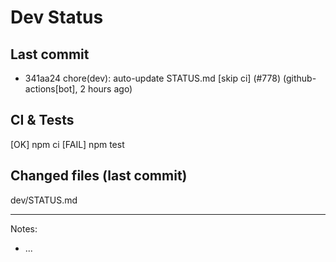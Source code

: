 # Dev Status

## Last commit
- 341aa24 chore(dev): auto-update STATUS.md [skip ci] (#778) (github-actions[bot], 2 hours ago)
## CI & Tests
[OK] npm ci
[FAIL] npm test

## Changed files (last commit)
dev/STATUS.md

---
Notes:
- ...
